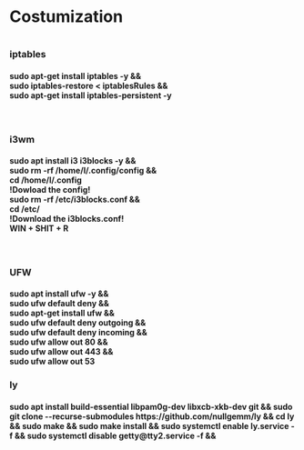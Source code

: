 <h1>Costumization<h1>  
  
<h3>iptables</h3>
<h4>
sudo apt-get install iptables -y && </br>
sudo iptables-restore < iptablesRules && </br>
sudo apt-get install iptables-persistent -y
</h4></br>

<h3>i3wm</h3>

<h4>
sudo apt install i3 i3blocks -y && </br>
sudo rm -rf /home/l/.config/config && </br>
cd /home/l/.config </br>
!Dowload the config! </br>
sudo rm -rf /etc/i3blocks.conf && </br>
cd  /etc/ </br>
!Download the i3blocks.conf! </br>
WIN + SHIT + R
</h4></br>

<h3>UFW</h3>
<h4>sudo apt install ufw -y &&</br>
sudo ufw default deny && </br>
sudo apt-get install ufw && </br>
sudo ufw default deny outgoing && </br>
sudo ufw default deny incoming && </br>
sudo ufw allow out 80 && </br>
sudo ufw allow out 443 && </br>
sudo ufw allow out 53</h4>

<h3>ly</h3>
<h4>
sudo apt install build-essential libpam0g-dev libxcb-xkb-dev git &&
sudo git clone --recurse-submodules https://github.com/nullgemm/ly &&
cd ly &&
sudo make &&
sudo make install &&
sudo systemctl enable ly.service -f &&
sudo systemctl disable getty@tty2.service -f &&
</h4>
